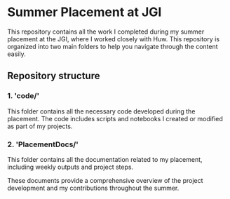 # Summer Placement at JGI

This repository contains all the work I completed during my summer placement at the JGI, where I worked closely with Huw. This repository is organized into two main folders to help you navigate through the content easily.

## Repository structure

### 1. 'code/'
This folder contains all the necessary code developed during the placement. The code includes scripts and notebooks I created or modified as part of my projects.

### 2. 'PlacementDocs/'
This folder contains all the documentation related to my placement, including weekly outputs and project steps.


These documents provide a comprehensive overview of the project development and my contributions throughout the summer.
